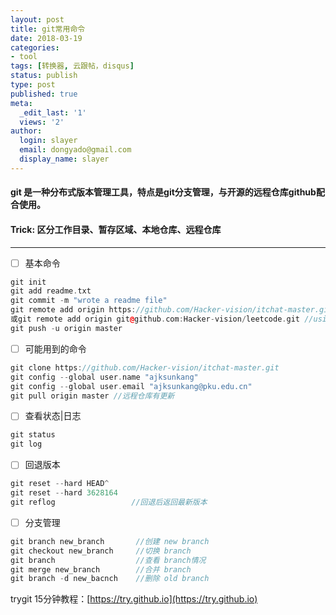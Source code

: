 ```yaml
---
layout: post
title: git常用命令
date: 2018-03-19
categories:
- tool
tags: [转换器, 云跟帖，disqus]
status: publish
type: post
published: true
meta:
  _edit_last: '1'
  views: '2'
author:
  login: slayer
  email: dongyado@gmail.com
  display_name: slayer
---
```


#### git 是一种分布式版本管理工具，特点是git分支管理，与开源的远程仓库github配合使用。

#### Trick: 区分工作目录、暂存区域、本地仓库、远程仓库
---

- [ ] 基本命令
```cpp
git init
git add readme.txt
git commit -m "wrote a readme file"
git remote add origin https://github.com/Hacker-vision/itchat-master.git //using https
或git remote add origin git@github.com:Hacker-vision/leetcode.git //using ssh,可能会遇到publickey的问题
git push -u origin master 
```
- [ ] 可能用到的命令
```cpp
git clone https://github.com/Hacker-vision/itchat-master.git
git config --global user.name "ajksunkang"
git config --global user.email "ajksunkang@pku.edu.cn"
git pull origin master //远程仓库有更新
```
- [ ] 查看状态|日志
```cpp
git status
git log
```
- [ ] 回退版本
```cpp
git reset --hard HEAD^
git reset --hard 3628164
git reflog                 //回退后返回最新版本
```
- [ ] 分支管理
```cpp
git branch new_branch       //创建 new branch
git checkout new_branch     //切换 branch
git branch                  //查看 branch情况
git merge new_branch        //合并 branch
git branch -d new_bacnch    //删除 old branch
```

trygit 15分钟教程：[https://try.github.io](https://try.github.io)


